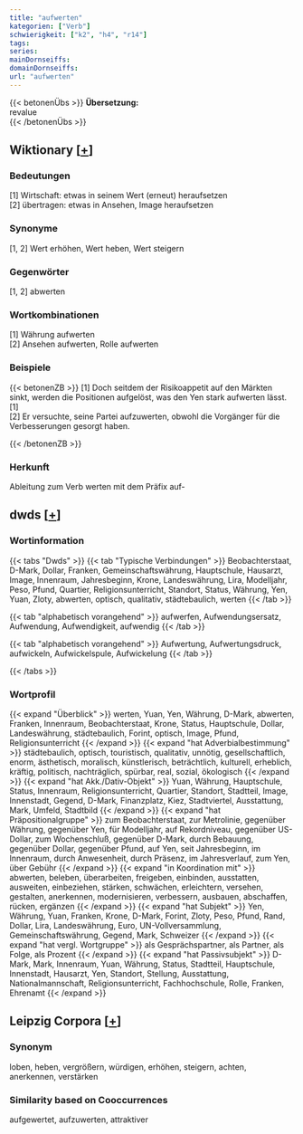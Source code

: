 ```yaml
---
title: "aufwerten"
kategorien: ["Verb"]
schwierigkeit: ["k2", "h4", "r14"]
tags:
series:
mainDornseiffs:
domainDornseiffs:
url: "aufwerten"
---
```


{{< betonenÜbs >}}
**Übersetzung:**  
revalue  
{{< /betonenÜbs >}}

## Wiktionary [[+](https://de.wiktionary.org/wiki/aufwerten)]

### Bedeutungen
[1] Wirtschaft: etwas in seinem Wert (erneut) heraufsetzen  
[2] übertragen: etwas in Ansehen, Image heraufsetzen  

### Synonyme
[1, 2] Wert erhöhen, Wert heben, Wert steigern  

### Gegenwörter
[1, 2] abwerten  

### Wortkombinationen
[1] Währung aufwerten  
[2] Ansehen aufwerten, Rolle aufwerten  

### Beispiele
{{< betonenZB >}}
[1] Doch seitdem der Risikoappetit auf den Märkten sinkt, werden die Positionen aufgelöst, was den Yen stark aufwerten lässt.[1]  
[2] Er versuchte, seine Partei aufzuwerten, obwohl die Vorgänger für die Verbesserungen gesorgt haben.  

{{< /betonenZB >}}
### Herkunft
Ableitung zum Verb werten mit dem Präfix auf-  



## dwds [[+](https://www.dwds.de/wb/aufwerten)]

### Wortinformation
{{< tabs "Dwds" >}}
{{< tab "Typische Verbindungen" >}}
Beobachterstaat, D-Mark, Dollar, Franken, Gemeinschaftswährung, Hauptschule, Hausarzt, Image, Innenraum, Jahresbeginn, Krone, Landeswährung, Lira, Modelljahr, Peso, Pfund, Quartier, Religionsunterricht, Standort, Status, Währung, Yen, Yuan, Zloty, abwerten, optisch, qualitativ, städtebaulich, werten
{{< /tab >}}

{{< tab "alphabetisch vorangehend" >}}
aufwerfen, Aufwendungsersatz, Aufwendung, Aufwendigkeit, aufwendig
{{< /tab >}}

{{< tab "alphabetisch vorangehend" >}}
Aufwertung, Aufwertungsdruck, aufwickeln, Aufwickelspule, Aufwickelung
{{< /tab >}}

{{< /tabs >}}

### Wortprofil
{{< expand "Überblick" >}} werten, Yuan, Yen, Währung, D-Mark, abwerten, Franken, Innenraum, Beobachterstaat, Krone, Status, Hauptschule, Dollar, Landeswährung, städtebaulich, Forint, optisch, Image, Pfund, Religionsunterricht {{< /expand >}}
{{< expand "hat Adverbialbestimmung" >}} städtebaulich, optisch, touristisch, qualitativ, unnötig, gesellschaftlich, enorm, ästhetisch, moralisch, künstlerisch, beträchtlich, kulturell, erheblich, kräftig, politisch, nachträglich, spürbar, real, sozial, ökologisch {{< /expand >}}
{{< expand "hat Akk./Dativ-Objekt" >}} Yuan, Währung, Hauptschule, Status, Innenraum, Religionsunterricht, Quartier, Standort, Stadtteil, Image, Innenstadt, Gegend, D-Mark, Finanzplatz, Kiez, Stadtviertel, Ausstattung, Mark, Umfeld, Stadtbild {{< /expand >}}
{{< expand "hat Präpositionalgruppe" >}} zum Beobachterstaat, zur Metrolinie, gegenüber Währung, gegenüber Yen, für Modelljahr, auf Rekordniveau, gegenüber US-Dollar, zum Wochenschluß, gegenüber D-Mark, durch Bebauung, gegenüber Dollar, gegenüber Pfund, auf Yen, seit Jahresbeginn, im Innenraum, durch Anwesenheit, durch Präsenz, im Jahresverlauf, zum Yen, über Gebühr {{< /expand >}}
{{< expand "in Koordination mit" >}} abwerten, beleben, überarbeiten, freigeben, einbinden, ausstatten, ausweiten, einbeziehen, stärken, schwächen, erleichtern, versehen, gestalten, anerkennen, modernisieren, verbessern, ausbauen, abschaffen, rücken, ergänzen {{< /expand >}}
{{< expand "hat Subjekt" >}} Yen, Währung, Yuan, Franken, Krone, D-Mark, Forint, Zloty, Peso, Pfund, Rand, Dollar, Lira, Landeswährung, Euro, UN-Vollversammlung, Gemeinschaftswährung, Gegend, Mark, Schweizer {{< /expand >}}
{{< expand "hat vergl. Wortgruppe" >}} als Gesprächspartner, als Partner, als Folge, als Prozent {{< /expand >}}
{{< expand "hat Passivsubjekt" >}} D-Mark, Mark, Innenraum, Yuan, Währung, Status, Stadtteil, Hauptschule, Innenstadt, Hausarzt, Yen, Standort, Stellung, Ausstattung, Nationalmannschaft, Religionsunterricht, Fachhochschule, Rolle, Franken, Ehrenamt {{< /expand >}}

## Leipzig Corpora [[+](https://corpora.uni-leipzig.de/en/res?word=aufwerten&corpusId=deu_newscrawl-public_2018)]


### Synonym
loben, heben, vergrößern, würdigen, erhöhen, steigern, achten, anerkennen, verstärken


### Similarity based on Cooccurrences
aufgewertet, aufzuwerten, attraktiver

